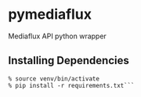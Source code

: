 # pymediaflux
Mediaflux API python wrapper

## Installing Dependencies

```% python3 -m venv venv
% source venv/bin/activate
% pip install -r requirements.txt```
